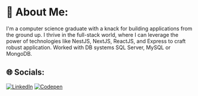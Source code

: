 # 💫 About Me:
I'm a computer science graduate with a knack for building applications from the ground up. I thrive in the full-stack world, where I can leverage the power of technologies like NestJS, NextJS, ReactJS, and Express to craft robust application. Worked with DB systems SQL Server, MySQL or MongoDB.<br>


## 🌐 Socials:
[![LinkedIn](https://img.shields.io/badge/LinkedIn-%230077B5.svg?logo=linkedin&logoColor=white)](https://linkedin.com/in/mostafa-osama-a5b042239) [![Codepen](https://img.shields.io/badge/Codepen-000000?style=for-the-badge&logo=codepen&logoColor=white)](https://codepen.io/Mostafa-O21) 



<!-- Proudly created with GPRM ( https://gprm.itsvg.in ) -->
